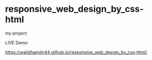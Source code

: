 # responsive_web_design_by_css-html
my project

LIVE Demo 
>>>>>>>>>>>>>


https://walidhamdy44.github.io/responsive_web_design_by_css-html/
